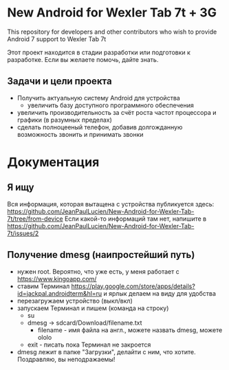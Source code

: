 # New Android for Wexler Tab 7t + 3G
This repository for developers and other contributors who wish to provide Android 7 support to Wexler Tab 7t

Этот проект находится в стадии разработки или подготовки к разработке. Если вы желаете помочь, дайте знать.

## Задачи и цели проекта
* Получить актуальную систему Android для устройства
  * увеличить базу доступного программного обеспечения
* увеличить производительность за счёт роста частот процессора и графики (в разумных пределах)
* сделать полноцееный телефон, добавив долгожданную возможность звонить и принимать звонки

# Документация

## Я ищу
Вся информация, которая вытащена с устройства публикуется здесь: https://github.com/JeanPaulLucien/New-Android-for-Wexler-Tab-7t/tree/from-device
Если какой-то информаций там нет, напишите в https://github.com/JeanPaulLucien/New-Android-for-Wexler-Tab-7t/issues/2

## Получение dmesg (наипростейший путь)
* нужен root. Вероятно, что уже есть, у меня работает с https://www.kingoapp.com/
* ставим Терминал https://play.google.com/store/apps/details?id=jackpal.androidterm&hl=ru и ярлык делаем на виду для удобства
* перезагружаем устройство (выкл/вкл)
* запускаем Терминал и пишем (команда на строку)
  * su
  * dmesg -> sdcard/Download/filename.txt
    * filename - имя файла на англ., можете назвать dmesg, можете ololo
  * exit - писать пока Терминал не закроется
* dmesg лежит в папке "Загрузки", делайти с ним, что хотите. Поздравляю, вы неподражаемы! 
